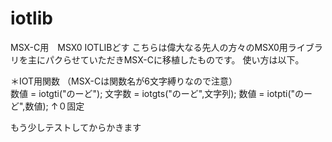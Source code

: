 # iotlib
MSX-C用　MSX0 IOTLIBどす
こちらは偉大なる先人の方々のMSX0用ライブラリを主にパクらせていただきMSX-Cに移植したものです。
使い方は以下。

＊IOT用関数 （MSX-Cは関数名が6文字縛りなので注意）
<IOTGETi>  
数値 = iotgti("のーど");
<IOTGETs> 
文字数 = iotgts("のーど",文字列);
<IOTPUTi>
数値 = iotpti("のーど",数値);
↑０固定
<IOTPUTs>

もう少しテストしてからかきます

